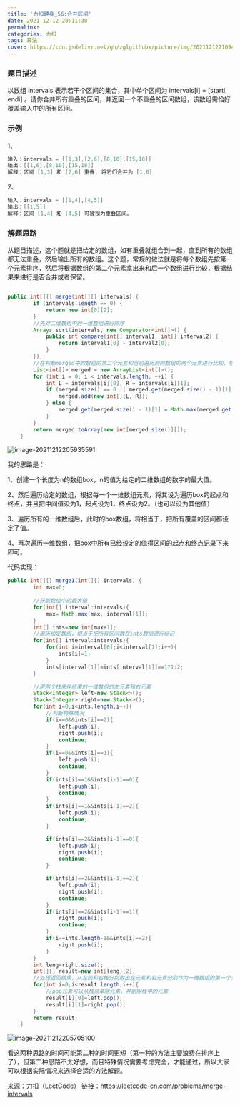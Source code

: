 ```yaml
---
title: '力扣健身_56:合并区间'
date: 2021-12-12 20:11:38
permalink:
categories: 力扣
tags: 算法
cover: https://cdn.jsdelivr.net/gh/zglgithubx/picture/img/202112122109498.jpeg
---
```








### 题目描述

以数组 intervals 表示若干个区间的集合，其中单个区间为 intervals[i] = [starti, endi] 。请你合并所有重叠的区间，并返回一个不重叠的区间数组，该数组需恰好覆盖输入中的所有区间。

<!-- more -->

### 示例

1、

```java
输入：intervals = [[1,3],[2,6],[8,10],[15,18]]
输出：[[1,6],[8,10],[15,18]]
解释：区间 [1,3] 和 [2,6] 重叠, 将它们合并为 [1,6].
```

2、

```java
输入：intervals = [[1,4],[4,5]]
输出：[[1,5]]
解释：区间 [1,4] 和 [4,5] 可被视为重叠区间。
```



### 解题思路

从题目描述，这个题就是把给定的数组，如有重叠就组合到一起，直到所有的数组都无法重叠，然后输出所有的数组。这个题，常规的做法就是将每个数组先按第一个元素排序，然后将根据数组的第二个元素拿出来和后一个数组进行比较，根据结果来进行是否合并或者保留。

```java

public int[][] merge(int[][] intervals) {
        if (intervals.length == 0) {
            return new int[0][2];
        }
   		//先对二维数组中的一维数组进行排序
        Arrays.sort(intervals, new Comparator<int[]>() {
            public int compare(int[] interval1, int[] interval2) {
                return interval1[0] - interval2[0];
            }
        });
        //在判断merged中的数组的第二个元素和当前遍历到的数组的两个元素进行比较，然后再判断如何添加
        List<int[]> merged = new ArrayList<int[]>();
        for (int i = 0; i < intervals.length; ++i) {
            int L = intervals[i][0], R = intervals[i][1];
            if (merged.size() == 0 || merged.get(merged.size() - 1)[1] < L) {
                merged.add(new int[]{L, R});
            } else {
                merged.get(merged.size() - 1)[1] = Math.max(merged.get(merged.size() - 1)[1], R);
            }
        }
        return merged.toArray(new int[merged.size()][]);
    }
```

![image-20211212205935591](https://cdn.jsdelivr.net/gh/zglgithubx/picture/img/202112122059641.png)

我的思路是：

1、创建一个长度为n的数组box，n的值为给定的二维数组的数字的最大值。

2、然后遍历给定的数组，根据每一个一维数组元素，将其设为遍历box的起点和终点，并且把中间值设为1，起点设为1，终点设为2。（也可以设为其他值）

3、遍历所有的一维数组后，此时的box数组，将相当于，把所有覆盖的区间都设定了值。

4、再次遍历一维数组，把box中所有已经设定的值得区间的起点和终点记录下来即可。

代码实现：

```java
public int[][] merge1(int[][] intervals) {
		int max=0;
   
    	//获取数组中的最大值
		for(int[] interval:intervals){
			max= Math.max(max, interval[1]);
		}
		int[] ints=new int[max+1];
    	//遍历给定数组，相当于把所有区间数在ints数组进行标记
		for(int[] interval:intervals){
			for(int i=interval[0];i<interval[1];i++){
				ints[i]=1;
			}
			ints[interval[1]]=ints[interval[1]]==1?1:2;
		}

    	//用两个栈来存结果的一维数组的左元素和右元素
		Stack<Integer> left=new Stack<>();
		Stack<Integer> right=new Stack<>();
		for(int i=0;i<ints.length;i++){
            //判断特殊情况
			if(i==0&&ints[i]==2){
				left.push(i);
				right.push(i);
				continue;
			}
			if(i==0&&ints[i]==1){
				left.push(i);
				continue;
			}
			if(ints[i]==1&&ints[i-1]==0){
				left.push(i);
				continue;
			}
			if(ints[i]==1&&ints[i-1]==2){
				left.push(i);
				continue;
			}

			if(ints[i]==2&&ints[i-1]==0){
				left.push(i);
				right.push(i);
				continue;
			}

			if(ints[i]==2&&ints[i-1]==2){
				left.push(i);
				right.push(i);
				continue;
			}
			if(ints[i]==2&&ints[i-1]==1){
				right.push(i);
				continue;
			}
			if(i==ints.length-1&&ints[i]==2){
				right.push(i);
			}
		}
		int leng=right.size();
		int[][] result=new int[leng][2];
    	//处理返回结果，从左栈和右栈分别取出左元素和右元素分别作为一维数组的第一个元素和第二个元素
		for(int i=0;i<result.length;i++){
            //pop元素可以从栈顶拿除元素，并删除栈中的元素
			result[i][0]=left.pop();
			result[i][1]=right.pop();
		}
		return result;
	}
```

![image-20211212205705100](https://cdn.jsdelivr.net/gh/zglgithubx/picture/img/202112122057242.png)

看这两种思路的时间可能第二种的时间更短（第一种的方法主要浪费在排序上了），但第二种思路不太好想，而且特殊情况需要考虑完全，才能通过，所以大家可以根据实际情况来选择合适的方法解题。

来源：力扣（LeetCode）
链接：https://leetcode-cn.com/problems/merge-intervals
